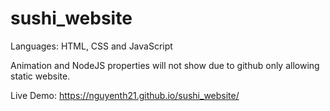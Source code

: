 # sushi_website

Languages: HTML, CSS and JavaScript

Animation and NodeJS properties will not show due to github only allowing static website.

Live Demo: https://nguyenth21.github.io/sushi_website/
